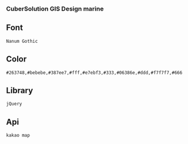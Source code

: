 ### CuberSolution GIS Design marine

## Font

`Nanum Gothic`

## Color

`#263748,#bebebe,#387ee7,#fff,#e7ebf3,#333,#06386e,#ddd,#f7f7f7,#666`

## Library

`jQuery`

## Api
`kakao map`
